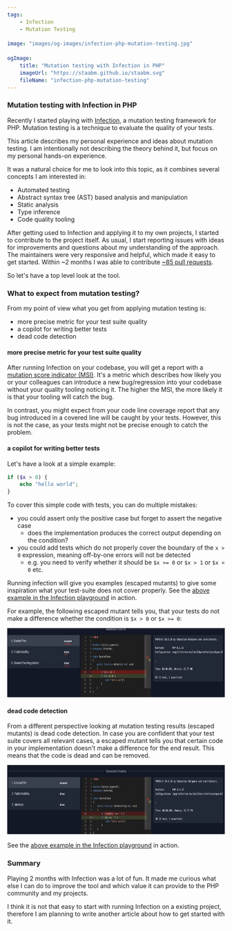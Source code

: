 ```yaml
---
tags:
    - Infection
    - Mutation Testing

image: "images/og-images/infection-php-mutation-testing.jpg"

ogImage:
    title: "Mutation testing with Infection in PHP"
    imageUrl: "https://staabm.github.io/staabm.svg"
    fileName: "infection-php-mutation-testing"
---
```


### Mutation testing with Infection in PHP

Recently I started playing with [Infection](https://infection.github.io/), a mutation testing framework for PHP.
Mutation testing is a technique to evaluate the quality of your tests.

This article describes my personal experience and ideas about mutation testing.
I am intentionally not describing the theory behind it, but focus on my personal hands-on experience.

It was a natural choice for me to look into this topic, as it combines several concepts I am interested in:
- Automated testing
- Abstract syntax tree (AST) based analysis and manipulation
- Static analysis
- Type inference
- Code quality tooling

After getting used to Infection and applying it to my own projects, I started to contribute to the project itself.
As usual, I start reporting issues with ideas for improvements and questions about my understanding of the approach.
The maintainers were very responsive and helpful, which made it easy to get started.
Within ~2 months I was able to contribute [~85 pull requests](https://github.com/infection/infection/pulls?q=sort%3Aupdated-desc+is%3Apr+is%3Aopen+author%3Astaabm).

So let's have a top level look at the tool.

### What to expect from mutation testing?

From my point of view what you get from applying mutation testing is:
- more precise metric for your test suite quality
- a copilot for writing better tests
- dead code detection

#### more precise metric for your test suite quality

After running Infection on your codebase, you will get a report with a [mutation score indicator (MSI)](https://infection.github.io/guide/#Metrics-Mutation-Score-Indicator-MSI).
It's a metric which describes how likely you or your colleagues can introduce a new bug/regression into your codebase without your quality tooling noticing it.
The higher the MSI, the more likely it is that your tooling will catch the bug.

In contrast, you might expect from your code line coverage report that any bug introduced in a covered line will be caught by your tests.
However, this is not the case, as your tests might not be precise enough to catch the problem.

#### a copilot for writing better tests

Let's have a look at a simple example:

```php
if ($x > 0) {
    echo "hello world";
}
```

To cover this simple code with tests, you can do multiple mistakes:
- you could assert only the positive case but forget to assert the negative case
  - does the implementation produces the correct output depending on the condition?
- you could add tests which do not properly cover the boundary of the `x > 0`  expression, meaning off-by-one errors will not be detected
  - e.g. you need to verify whether it should be `$x >= 0` or `$x > 1` or `$x < 0` etc.

Running infection will give you examples (escaped mutants) to give some inspiration what your test-suite does not cover properly.
See the [above example in the Infection playground](https://infection-php.dev/r/23mw) in action.

For example, the following escaped mutant tells you, that your tests do not make a difference whether the condition is `$x > 0` or `$x >= 0`:

<img width="740" height="160" alt="Infection playground" src="/images/post-images/infection-php-mutation-testing/greater-than-mutant.png" />


#### dead code detection

From a different perspective looking at mutation testing results (escaped mutants) is dead code detection.
In case you are confident that your test suite covers all relevant cases,
a escaped mutant tells you that certain code in your implementation doesn't make a difference for the end result.
This means that the code is dead and can be removed.

<img width="740" height="160" alt="Image" src="/images/post-images/infection-php-mutation-testing/unwrap-trim-mutant.png" />

See the [above example in the Infection playground](https://infection-php.dev/r/53ze) in action.


### Summary

Playing 2 months with Infection was a lot of fun.
It made me curious what else I can do to improve the tool and which value it can provide to the PHP community and my projects.

I think it is not that easy to start with running Infection on a existing project,
therefore I am planning to write another article about how to get started with it.

